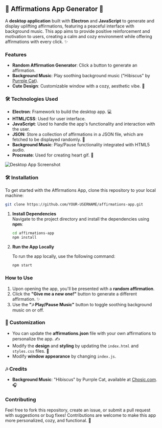 ## 🌿 Affirmations App Generator 🌿

A **desktop application** built with **Electron** and **JavaScript** to generate and display uplifting affirmations, featuring a peaceful interface with background music. This app aims to provide positive reinforcement and motivation to users, creating a calm and cozy environment while offering affirmations with every click. ✨

### Features
- **Random Affirmation Generator**: Click a button to generate an affirmation.
- **Background Music**: Play soothing background music ("Hibiscus" by [Purrple Cat](https://purrplecat.com/)). 
- **Cute Design**: Customizable window with a cozy, aesthetic vibe. 🌸

### 🛠️ Technologies Used 
- **Electron**: Framework to build the desktop app. 💻
- **HTML/CSS**: Used for user interface.
- **JavaScript**: Used to handle the app's functionality and interaction with the user. 
- **JSON**: Store a collection of affirmations in a JSON file, which are fetched to be displayed randomly. 📝
- **Background Music**: Play/Pause functionality integrated with HTML5 audio.
- **Procreate**: Used for creating heart gif. 🎨


![Desktop App Screenshot](assets/affirmations-app-ss.png)

### 🛠️ Installation 

To get started with the Affirmations App, clone this repository to your local machine:

```bash
git clone https://github.com/YOUR-USERNAME/affirmations-app.git
```

1. **Install Dependencies**  
   Navigate to the project directory and install the dependencies using **npm**:

   ```bash
   cd affirmations-app
   npm install
   ```

2. **Run the App Locally**

   To run the app locally, use the following command:

   ```bash
   npm start
   ```
### How to Use
1. Upon opening the app, you'll be presented with a **random affirmation**. 
2. Click the **"Give me a new one!"** button to generate a different affirmation. ✨
3. Use the **"🎶 Play/Pause Music"** button to toggle soothing background music on or off. 

### 🎨 Customization
- You can update the **affirmations.json** file with your own affirmations to personalize the app. ✍️
- Modify the **design** and **styling** by updating the `index.html` and `styles.css` files. 💅
- Modify **window appearance** by changing `index.js`.

### 🎶 Credits 
- **Background Music**: "Hibiscus" by Purrple Cat, available at [Chosic.com](https://www.chosic.com/download-audio/59323/). 🎧

### Contributing

Feel free to fork this repository, create an issue, or submit a pull request with suggestions or bug fixes! Contributions are welcome to make this app more personalized, cozy, and functional. 🤗
